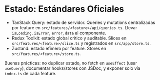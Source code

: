 # Estado: Estándares Oficiales

- TanStack Query: estado de servidor. Queries y mutations centralizadas por feature en `src/features/<feature>/api/queries.ts`. Llevar `isLoading`, `isError`, `error`, `data` al componente.
- Redux Toolkit: estado global crítico y auditable. Slices en `src/features/<feature>/slice.ts` y registrados en `src/app/store.ts`.
- Zustand: estado efímero por feature. Stores en `src/features/<feature>/store.ts`.

Buenas prácticas: no duplicar estado, no fetch en `useEffect` (usar `useQuery`), documentar hooks/stores con JSDoc, y exponer solo vía `index.ts` de cada feature.

